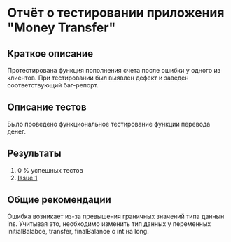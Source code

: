 # Отчёт о тестировании приложения "Money Transfer"

## Краткое описание

Протестирована функция пополнения счета после ошибки у одного из клиентов. При тестировании был выявлен дефект и заведен соответствующий баг-репорт. 

## Описание тестов

Было проведено функциональное тестирование функции перевода денег. 

## Результаты

1. 0 % успешных тестов
2. [Issue 1](https://github.com/OlegSedov/homeworks-MoneyTransfer/issues/1)

## Общие рекомендации

Ошибка возникает из-за превышения граничных значений типа даннын ins. Учитывая это, необходимо изменить тип данных у переменных initialBalabce, transfer, finalBalance с int на long.